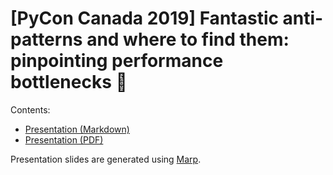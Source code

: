 # [PyCon Canada 2019] Fantastic anti-patterns and where to find them: pinpointing performance bottlenecks :dragon:

Contents:

* [Presentation (Markdown)](./presentation.md)
* [Presentation (PDF)](./presentation.pdf)

Presentation slides are generated using [Marp](https://github.com/marp-team/marp).
